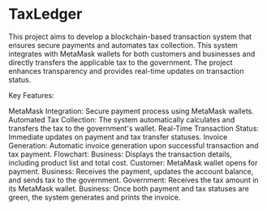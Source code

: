 # TaxLedger
This project aims to develop a blockchain-based transaction system that ensures secure payments and automates tax collection. This system integrates with MetaMask wallets for both customers and businesses and directly transfers the applicable tax to the government. The project enhances transparency  and provides real-time updates on transaction status.

Key Features:

MetaMask Integration: Secure payment process using MetaMask wallets.
Automated Tax Collection: The system automatically calculates and transfers the tax to the government's wallet.
Real-Time Transaction Status: Immediate updates on payment and tax transfer statuses.
Invoice Generation: Automatic invoice generation upon successful transaction and tax payment.
Flowchart:
Business: Displays the transaction details, including product list and total cost.
Customer: MetaMask wallet opens for payment.
Business: Receives the payment, updates the account balance, and sends tax to the government.
Government: Receives the tax amount in its MetaMask wallet.
Business: Once both payment and tax statuses are green, the system generates and prints the invoice.
